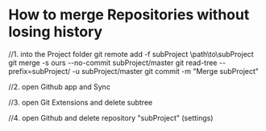 How to merge Repositories without losing history
=================================================

//1. into the Project folder
git remote add -f subProject \path\to\subProject
git merge -s ours --no-commit subProject/master
git read-tree --prefix=subProject/ -u subProject/master
git commit -m "Merge subProject"


//2. open Github app and Sync

//3. open Git Extensions and delete subtree

//4. open Github and delete repository "subProject" (settings)
